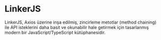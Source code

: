 # LinkerJS
LinkerJS, Axios üzerine inşa edilmiş, zincirleme metotlar (method chaining) ile API isteklerini daha basit ve okunabilir hale getirmek için tasarlanmış modern bir JavaScript/TypeScript kütüphanesidir.
